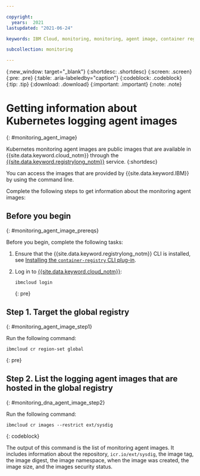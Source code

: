 ```yaml
---

copyright:
  years:  2021
lastupdated: "2021-06-24"

keywords: IBM Cloud, monitoring, monitoring, agent image, container registry, icr

subcollection: monitoring

---
```


{:new_window: target="_blank"}
{:shortdesc: .shortdesc}
{:screen: .screen}
{:pre: .pre}
{:table: .aria-labeledby="caption"}
{:codeblock: .codeblock}
{:tip: .tip}
{:download: .download}
{:important: .important}
{:note: .note}

# Getting information about Kubernetes logging agent images 
{: #monitoring_agent_image}

Kubernetes monitoring agent images are public images that are available in {{site.data.keyword.cloud_notm}} through the [{{site.data.keyword.registrylong_notm}}](/docs/Registry?topic=Registry-getting-started) service.
{:shortdesc}

You can access the images that are provided by {{site.data.keyword.IBM}} by using the command line.

Complete the following steps to get information about the monitoring agent images:

## Before you begin
{: #monitoring_agent_image_prereqs}

Before you begin, complete the following tasks:

1. Ensure that the {{site.data.keyword.registrylong_notm}} CLI is installed, see [Installing the `container-registry` CLI plug-in](/docs/Registry?topic=Registry-registry_setup_cli_namespace#cli_namespace_registry_cli_install).

2. Log in to [{{site.data.keyword.cloud_notm}}](/docs/cli?topic=cli-ibmcloud_cli#ibmcloud_login):

    ```
    ibmcloud login
    ```
    {: pre}


## Step 1. Target the global registry
{: #monitoring_agent_image_step1}

Run the following command:

```
ibmcloud cr region-set global
```
{: pre}



## Step 2. List the logging agent images that are hosted in the global registry
{: #monitoring_dna_agent_image_step2}

Run the following command:

```
ibmcloud cr images --restrict ext/sysdig
```
{: codeblock}

The output of this command is the list of monitoring agent images. It includes information about the repository, `icr.io/ext/sysdig`, the image tag, the image digest, the image namespace, when the image was created, the image size, and the images security status.
